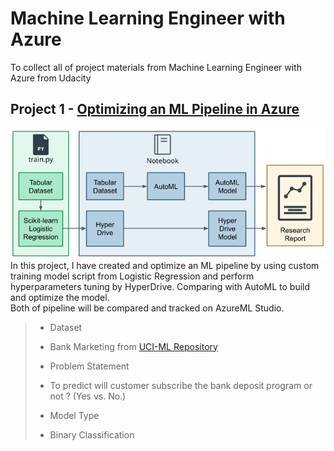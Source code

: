 # Machine Learning Engineer with Azure
To collect all of project materials from Machine Learning Engineer with Azure from Udacity

## Project 1 - [Optimizing an ML Pipeline in Azure](https://github.com/wasuratme96/MSAzure-ML-Engineer/tree/main/Optimize%20an%20Azure%20ML%20Pipeline)
![png](img/creating-and-optimizing-an-ml-pipeline.png)
In this project, I have created and optimize an ML pipeline by using custom training model script from Logistic Regression and perform hyperparameters tuning by HyperDrive. Comparing with AutoML to build and optimize the model. <br>
Both of pipeline will be compared and tracked on AzureML Studio.
> * Dataset
> - Bank Marketing from [UCI-ML Repository](https://archive.ics.uci.edu/ml/datasets/Bank+Marketing)
> * Problem Statement
> - To predict will customer subscribe the bank deposit program or not ? (Yes vs. No.)
> * Model Type
> - Binary Classification
